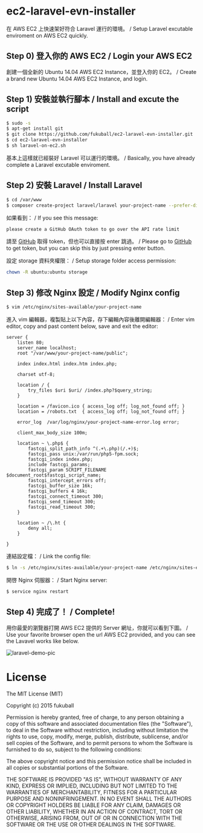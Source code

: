 ec2-laravel-evn-installer
==========

在 AWS EC2 上快速架好符合 Laravel 運行的環境。 / Setup Laravel excutable enviroment on AWS EC2 quickly.

## Step 0) 登入你的 AWS EC2 / Login your AWS EC2

創建一個全新的 Ubuntu 14.04 AWS EC2 Instance，並登入你的 EC2。 / Create a brand new Ubuntu 14.04 AWS EC2 Instance, and login.

## Step 1) 安裝並執行腳本 / Install and excute the script

```bash
$ sudo -s
$ apt-get install git
$ git clone https://github.com/fukuball/ec2-laravel-evn-installer.git
$ cd ec2-laravel-evn-installer
$ sh laravel-on-ec2.sh
```

基本上這樣就已經裝好 Laravel 可以運行的環境。 / Basically, you have already complete a Laravel excutable enviroment.

## Step 2) 安裝 Laravel / Install Laravel

```bash
$ cd /var/www
$ composer create-project laravel/laravel your-project-name --prefer-dist
```

如果看到： / If you see this message:

```bash
please create a GitHub OAuth token to go over the API rate limit
```

請至 [GitHub](https://help.github.com/articles/creating-an-access-token-for-command-line-use/) 取得 token，但也可以直接按 enter 跳過。 / Please go to [GitHub](https://help.github.com/articles/creating-an-access-token-for-command-line-use/) to get token, but you can skip this by just pressing enter button.

設定 storage 資料夾權限： / Setup storage folder access permission:

```bash
chown -R ubuntu:ubuntu storage
```

## Step 3) 修改 Nginx 設定 / Modify Nginx config

```bash
$ vim /etc/nginx/sites-available/your-project-name
```

進入 vim 編輯器，複製貼上以下內容，存下編輯內容後離開編輯器： / Enter vim editor, copy and past content below, save and exit the editor:

```vim
server {
    listen 80;
    server_name localhost;
    root "/var/www/your-project-name/public";

    index index.html index.htm index.php;

    charset utf-8;

    location / {
        try_files $uri $uri/ /index.php?$query_string;
    }

    location = /favicon.ico { access_log off; log_not_found off; }
    location = /robots.txt  { access_log off; log_not_found off; }

    error_log  /var/log/nginx/your-project-name-error.log error;

    client_max_body_size 100m;

    location ~ \.php$ {
        fastcgi_split_path_info ^(.+\.php)(/.+)$;
        fastcgi_pass unix:/var/run/php5-fpm.sock;
        fastcgi_index index.php;
        include fastcgi_params;
        fastcgi_param SCRIPT_FILENAME $document_root$fastcgi_script_name;
        fastcgi_intercept_errors off;
        fastcgi_buffer_size 16k;
        fastcgi_buffers 4 16k;
        fastcgi_connect_timeout 300;
        fastcgi_send_timeout 300;
        fastcgi_read_timeout 300;
    }

    location ~ /\.ht {
        deny all;
    }

}
```

連結設定檔： / Link the config file:

```bash
$ ln -s /etc/nginx/sites-available/your-project-name /etc/nginx/sites-enabled/your-project-name
```

開啓 Nginx 伺服器： / Start Nginx server:

```bash
$ service nginx restart
```

## Step 4) 完成了！ / Complete!

用你最愛的瀏覽器打開 AWS EC2 提供的 Server 網址，你就可以看到下圖。 / Use your favorite browser open the url AWS EC2 provided, and you can see the Lavavel works like below.

![laravel-demo-pic](https://raw.github.com/fukuball/ec2-laravel-evn-installer/master/laravel-demo-pic.png)

License
=========
The MIT License (MIT)

Copyright (c) 2015 fukuball

Permission is hereby granted, free of charge, to any person obtaining a copy
of this software and associated documentation files (the "Software"), to deal
in the Software without restriction, including without limitation the rights
to use, copy, modify, merge, publish, distribute, sublicense, and/or sell
copies of the Software, and to permit persons to whom the Software is
furnished to do so, subject to the following conditions:

The above copyright notice and this permission notice shall be included in all
copies or substantial portions of the Software.

THE SOFTWARE IS PROVIDED "AS IS", WITHOUT WARRANTY OF ANY KIND, EXPRESS OR
IMPLIED, INCLUDING BUT NOT LIMITED TO THE WARRANTIES OF MERCHANTABILITY,
FITNESS FOR A PARTICULAR PURPOSE AND NONINFRINGEMENT. IN NO EVENT SHALL THE
AUTHORS OR COPYRIGHT HOLDERS BE LIABLE FOR ANY CLAIM, DAMAGES OR OTHER
LIABILITY, WHETHER IN AN ACTION OF CONTRACT, TORT OR OTHERWISE, ARISING FROM,
OUT OF OR IN CONNECTION WITH THE SOFTWARE OR THE USE OR OTHER DEALINGS IN THE
SOFTWARE.